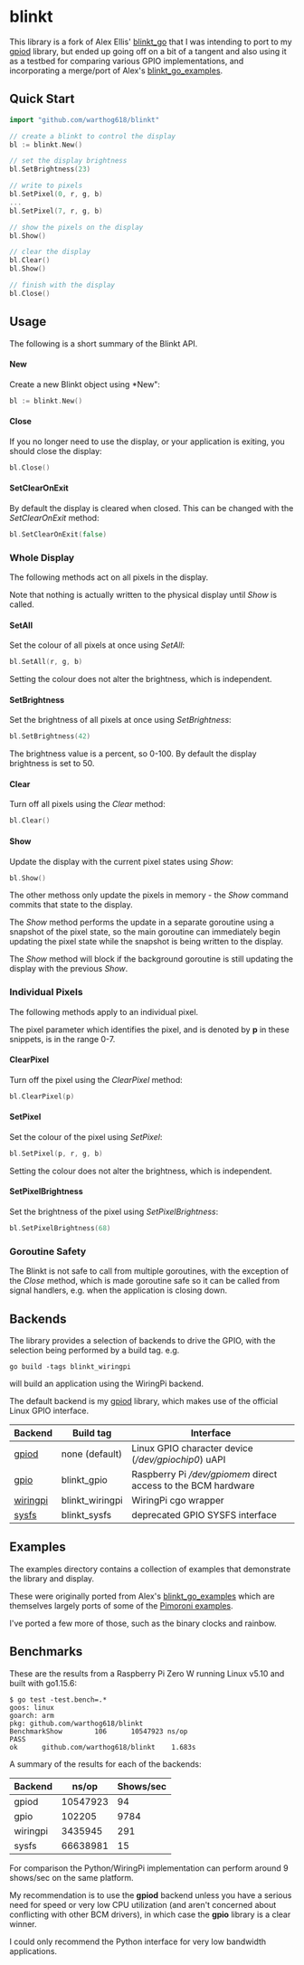 blinkt
======

This library is a fork of Alex Ellis'
[blinkt_go](https://github.com/alexellis/blinkt_go) that I was intending to port
to my [gpiod](https://github.com/warthog618/gpiod) library, but ended up going
off on a bit of a tangent and also using it as a testbed for comparing various
GPIO implementations, and incorporating a merge/port of Alex's
[blinkt_go_examples](https://github.com/alexellis/blinkt_go_examples).

## Quick Start

```go
import "github.com/warthog618/blinkt"

// create a blinkt to control the display
bl := blinkt.New()

// set the display brightness
bl.SetBrightness(23)

// write to pixels
bl.SetPixel(0, r, g, b)
...
bl.SetPixel(7, r, g, b)

// show the pixels on the display
bl.Show()

// clear the display
bl.Clear()
bl.Show()

// finish with the display
bl.Close()
```

## Usage

The following is a short summary of the Blinkt API.
#### New

Create a new Blinkt object using *New":

```go
bl := blinkt.New()
```

#### Close

If you no longer need to use the display, or your application is exiting, you
should close the display:

```go
bl.Close()
```

#### SetClearOnExit

By default the display is cleared when closed.  This can be changed with the
*SetClearOnExit* method:

```go
bl.SetClearOnExit(false)
```

### Whole Display

The following methods act on all pixels in the display.

Note that nothing is actually written to the physical display until *Show* is
called.

#### SetAll

Set the colour of all pixels at once using *SetAll*:

```go
bl.SetAll(r, g, b)
```

Setting the colour does not alter the brightness, which is independent.
#### SetBrightness

Set the brightness of all pixels at once using *SetBrightness*:

```go
bl.SetBrightness(42)
```

The brightness value is a percent, so 0-100. By default the display brightness
is set to 50.

#### Clear

Turn off all pixels using the *Clear* method:

```go
bl.Clear()
```

#### Show

Update the display with the current pixel states using *Show*:

```go
bl.Show()
```

The other methoss only update the pixels in memory - the *Show* command commits
that state to the display.

The *Show* method performs the update in a separate goroutine using a snapshot
of the pixel state, so the main goroutine can immediately begin updating the
pixel state while the snapshot is being written to the display.

The *Show* method will block if the background goroutine is still updating the
display with the previous *Show*.

### Individual Pixels

The following methods apply to an individual pixel.

The pixel parameter which identifies the pixel, and is denoted by **p** in these
snippets, is in the range 0-7.

#### ClearPixel

Turn off the pixel using the *ClearPixel* method:

```go
bl.ClearPixel(p)
```

#### SetPixel

Set the colour of the pixel using *SetPixel*:

```go
bl.SetPixel(p, r, g, b)
```

Setting the colour does not alter the brightness, which is independent.

#### SetPixelBrightness

Set the brightness of the pixel using *SetPixelBrightness*:

```go
bl.SetPixelBrightness(68)
```

### Goroutine Safety

The Blinkt is not safe to call from multiple goroutines, with the exception of
the *Close* method, which is made goroutine safe so it can be called from signal
handlers, e.g. when the application is closing down.


## Backends

The library provides a selection of backends to drive the GPIO, with the
selection being performed by a build tag. e.g.

```go build -tags blinkt_wiringpi```

will build an application using the WiringPi backend.

The default backend is my [gpiod](https://github.com/warthog618/gpiod) library,
which makes use of the official Linux GPIO interface.

|Backend|Build tag|Interface|
|---|---|---|
|[gpiod](https://github.com/warthog618/gpiod)|none (default)|Linux GPIO character device (*/dev/gpiochip0*) uAPI |
|[gpio](https://github.com/warthog618/gpio)|blinkt_gpio|Raspberry Pi */dev/gpiomem* direct access to the BCM hardware|
|[wiringpi](https://github.com/alexellis/rpi/)| blinkt_wiringpi|WiringPi cgo wrapper|
|[sysfs](https://github.com/alexellis/blinkt_go/)| blinkt_sysfs|deprecated GPIO SYSFS interface|

## Examples

The examples directory contains a collection of examples that demonstrate the
library and display.

These were originally ported from Alex's
[blinkt_go_examples](https://github.com/) which are themselves largely ports of
some of the [Pimoroni examples](https://github.com/pimoroni/blinkt/blob/master/examples).

I've ported a few more of those, such as the binary clocks and rainbow.

## Benchmarks

These are the results from a Raspberry Pi Zero W running Linux v5.10 and built
with go1.15.6:

```
$ go test -test.bench=.*
goos: linux
goarch: arm
pkg: github.com/warthog618/blinkt
BenchmarkShow 	     106	  10547923 ns/op
PASS
ok  	github.com/warthog618/blinkt	1.683s
```

A summary of the results for each of the backends:

|Backend|ns/op|Shows/sec|
|---|---|---|
|gpiod|10547923|94|
|gpio|102205|9784|
|wiringpi|3435945|291|
|sysfs|66638981|15|


For comparison the Python/WiringPi implementation can perform around 9 shows/sec
on the same platform.

My recommendation is to use the **gpiod** backend unless you have a serious need
for speed or very low CPU utilization (and aren't concerned about conflicting
with other BCM drivers), in which case the **gpio** library is a clear winner.

I could only recommend the Python interface for very low bandwidth applications.

